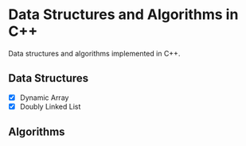 # Data Structures and Algorithms in C++

Data structures and algorithms implemented in C++.

## Data Structures

- [x] Dynamic Array
- [X] Doubly Linked List

## Algorithms
